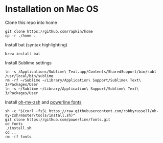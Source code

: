 # Installation on Mac OS

Clone this repo into home
```
git clone https://github.com/rapkin/home
cp -r ./home .
```

Install bat (syntax highlighting)
```
brew install bat
```

Install Sublime settings
```
ln -s /Applications/Sublime\ Text.app/Contents/SharedSupport/bin/subl /usr/local/bin/sublime
rm -rf ~/Sublime ~/Library/Application\ Support/Sublime\ Text\ 3/Packages/User
ln -s ~/Sublime ~/Library/Application\ Support/Sublime\ Text\ 3/Packages/User
```

Install [oh-my-zsh](https://github.com/robbyrussell/oh-my-zsh) and [powerline fonts](https://github.com/powerline/fonts)
```
sh -c "$(curl -fsSL https://raw.githubusercontent.com/robbyrussell/oh-my-zsh/master/tools/install.sh)"
git clone https://github.com/powerline/fonts.git
cd fonts
./install.sh
cd ..
rm -rf fonts
```

